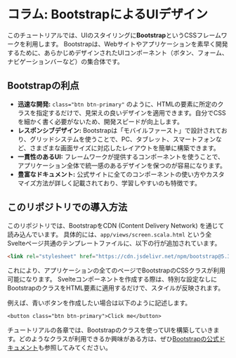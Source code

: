 # コラム: BootstrapによるUIデザイン

このチュートリアルでは、UIのスタイリングに**Bootstrap**というCSSフレームワークを利用します。
Bootstrapは、Webサイトやアプリケーションを素早く開発するために、あらかじめデザインされたUIコンポーネント（ボタン、フォーム、ナビゲーションバーなど）の集合体です。

## Bootstrapの利点

- **迅速な開発:** `class="btn btn-primary"` のように、HTMLの要素に所定のクラスを指定するだけで、見栄えの良いデザインを適用できます。自分でCSSを細かく書く必要がないため、開発スピードが向上します。
- **レスポンシブデザイン:** Bootstrapは「モバイルファースト」で設計されており、グリッドシステムを使うことで、PC、タブレット、スマートフォンなど、さまざまな画面サイズに対応したレイアウトを簡単に構築できます。
- **一貫性のあるUI:** フレームワークが提供するコンポーネントを使うことで、アプリケーション全体で統一感のあるデザインを保つのが容易になります。
- **豊富なドキュメント:** 公式サイトに全てのコンポーネントの使い方やカスタマイズ方法が詳しく記載されており、学習しやすいのも特徴です。

## このリポジトリでの導入方法

このリポジトリでは、BootstrapをCDN (Content Delivery Network) を通じて読み込んでいます。
具体的には、`app/views/screen.scala.html` という全Svelteページ共通のテンプレートファイルに、以下の行が追加されています。

```html
<link rel="stylesheet" href="https://cdn.jsdelivr.net/npm/bootstrap@5.3.2/dist/css/bootstrap.min.css" ...>
```

これにより、アプリケーションの全てのページでBootstrapのCSSクラスが利用可能になります。
Svelteコンポーネントを作成する際は、特別な設定なしにBootstrapのクラスをHTML要素に適用するだけで、スタイルが反映されます。

例えば、青いボタンを作成したい場合は以下のように記述します。

```svelte
<button class="btn btn-primary">Click me</button>
```

チュートリアルの各章では、Bootstrapのクラスを使ってUIを構築していきます。どのようなクラスが利用できるか興味がある方は、ぜひ[Bootstrapの公式ドキュメント](https://getbootstrap.com/docs/5.3/getting-started/introduction/)も参照してみてください。
